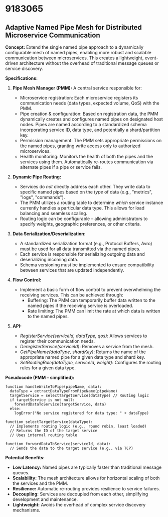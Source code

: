 # 9183065

## Adaptive Named Pipe Mesh for Distributed Microservice Communication

**Concept:** Extend the single named pipe approach to a dynamically configurable mesh of named pipes, enabling more robust and scalable communication between microservices. This creates a lightweight, event-driven architecture without the overhead of traditional message queues or service discovery.

**Specifications:**

1.  **Pipe Mesh Manager (PMM):** A central service responsible for:
    *   Microservice registration: Each microservice registers its communication needs (data types, expected volume, QoS) with the PMM.
    *   Pipe creation & configuration: Based on registration data, the PMM dynamically creates and configures named pipes on designated host nodes.  Pipes are named according to a standardized schema incorporating service ID, data type, and potentially a shard/partition key.
    *   Permission management:  The PMM sets appropriate permissions on the named pipes, granting write access only to authorized microservices.
    *   Health monitoring: Monitors the health of both the pipes and the services using them.  Automatically re-routes communication via alternate pipes if a pipe or service fails.

2.  **Dynamic Pipe Routing:**
    *   Services do *not* directly address each other. They write data to specific named pipes based on the *type* of data (e.g., "metrics", "logs", "commands").
    *   The PMM utilizes a routing table to determine *which* service instance currently handles a particular data type. This allows for load balancing and seamless scaling.
    *   Routing logic can be configurable – allowing administrators to specify weights, geographic preferences, or other criteria.

3.  **Data Serialization/Deserialization:**
    *   A standardized serialization format (e.g., Protocol Buffers, Avro) must be used for all data transmitted via the named pipes.
    *   Each service is responsible for serializing outgoing data and deserializing incoming data.
    *   Schema versioning must be implemented to ensure compatibility between services that are updated independently.

4.  **Flow Control:**
    *   Implement a basic form of flow control to prevent overwhelming the receiving services. This can be achieved through:
        *   Buffering:  The PMM can temporarily buffer data written to the named pipes if the receiving service is overloaded.
        *   Rate limiting: The PMM can limit the rate at which data is written to the named pipes.

5. **API:**
    *   *RegisterService(serviceId, dataType, qos)*: Allows services to register their communication needs.
    *   *DeregisterService(serviceId)*: Removes a service from the mesh.
    *   *GetPipeName(dataType, shardKey)*: Returns the name of the appropriate named pipe for a given data type and shard key.
    *   *SetRoutingRule(dataType, serviceId, weight)*: Configures the routing rules for a given data type.

**Pseudocode (PMM – simplified):**

```
function handleWriteToPipe(pipeName, data):
  dataType = extractDataTypeFromPipeName(pipeName)
  targetService = selectTargetService(dataType) // Routing logic
  if targetService is not null:
    forwardDataToService(targetService, data)
  else:
    logError("No service registered for data type: " + dataType)

function selectTargetService(dataType):
  // Implements routing logic (e.g., round robin, least loaded)
  // Returns the ID of the target service
  // Uses internal routing table

function forwardDataToService(serviceId, data):
  // Sends the data to the target service (e.g., via TCP)
```

**Potential Benefits:**

*   **Low Latency:** Named pipes are typically faster than traditional message queues.
*   **Scalability:** The mesh architecture allows for horizontal scaling of both the services and the PMM.
*   **Resilience:** Automatic re-routing provides resilience to service failures.
*   **Decoupling:**  Services are decoupled from each other, simplifying development and maintenance.
*   **Lightweight:** Avoids the overhead of complex service discovery mechanisms.